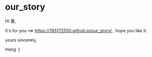 # our_story

Hi 曼,

it's for you ==> https://785172550.github.io/our_story/ , hope you like it. 

yours sincerely,

_Hang_ :)
